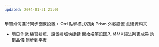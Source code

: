 ```yaml
---
updated: 2024-01-31 21:00
---
```

學習如何進行同步面板設置 > Ctrl 點擊模式切換
Prism 外觀設置
創建資料夾

- 明日作業
練習排版，設置排版快捷鍵
	開始把筆記匯入
	將MK語法列表成冊
	詢問品儀
	同步到平板